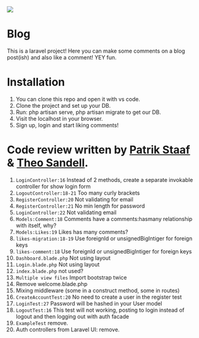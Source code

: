 <img src="https://media.giphy.com/media/gPBKtKGk00TfD3D6mY/giphy.gif">

# Blog

This is a laravel project! Here you can make some comments on a blog post(ish) and also like a comment! YEY fun.

# Installation

1. You can clone this repo and open it with vs code.
2. Clone the project and set up your DB. 
3. Run: php artisan serve, php artisan migrate to get our DB.
4. Visit the localhost in your browser.
5. Sign up, login and start liking comments! 




# Code review written by [Patrik Staaf](https://github.com/patrikstaaf) & [Theo Sandell](https://github.com/theo0165).

1. `LoginController:16` Instead of 2 methods, create a separate invokable controller for show login form
2. `LogoutController:18-21` Too many curly brackets
3. `RegisterController:20` Not validating for email
4. `RegisterController:21` No min length for password
5. `LoginController:22` Not validating email
6. `Models:Comment:18` Comments have a comments:hasmany relationship with itself, why?
7. `Models:Likes:19` Likes has many comments?
8. `likes-migration:18-19` Use foreignId or unsignedBigIntiger for foreign keys
9. `likes-comment:18` Use foreignId or unsignedBigIntiger for foreign keys
10. `Dashboard.blade.php` Not using layout
11. `Login.blade.php` Not using layout
12. `index.blade.php` not used?
13. `Multiple view files` Import bootstrap twice
14. Remove welcome.blade.php
15. Mixing middleware (some in a construct method, some in routes)
16. `CreateAccountTest:20` No need to create a user in the register test
17. `LoginTest:27` Password will be hashed in your User model
18. `LogoutTest:16` This test will not working, posting to login instead of logout and then logging out with auth facade
19. `ExampleTest` remove.
20. Auth controllers from Laravel UI: remove.

